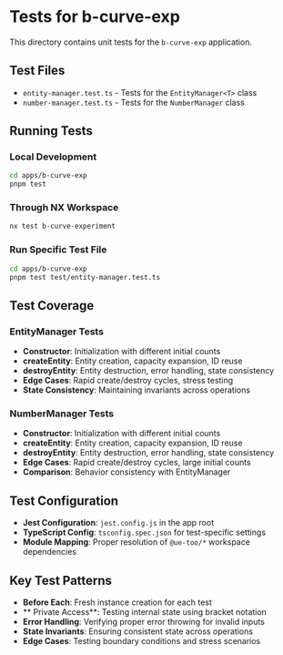 # Tests for b-curve-exp

This directory contains unit tests for the `b-curve-exp` application.

## Test Files

- `entity-manager.test.ts` - Tests for the `EntityManager<T>` class
- `number-manager.test.ts` - Tests for the `NumberManager` class

## Running Tests

### Local Development
```bash
cd apps/b-curve-exp
pnpm test
```

### Through NX Workspace
```bash
nx test b-curve-experiment
```

### Run Specific Test File
```bash
cd apps/b-curve-exp
pnpm test test/entity-manager.test.ts
```

## Test Coverage

### EntityManager Tests
- **Constructor**: Initialization with different initial counts
- **createEntity**: Entity creation, capacity expansion, ID reuse
- **destroyEntity**: Entity destruction, error handling, state consistency
- **Edge Cases**: Rapid create/destroy cycles, stress testing
- **State Consistency**: Maintaining invariants across operations

### NumberManager Tests
- **Constructor**: Initialization with different initial counts
- **createEntity**: Entity creation, capacity expansion, ID reuse
- **destroyEntity**: Entity destruction, error handling, state consistency
- **Edge Cases**: Rapid create/destroy cycles, large initial counts
- **Comparison**: Behavior consistency with EntityManager

## Test Configuration

- **Jest Configuration**: `jest.config.js` in the app root
- **TypeScript Config**: `tsconfig.spec.json` for test-specific settings
- **Module Mapping**: Proper resolution of `@ue-too/*` workspace dependencies

## Key Test Patterns

- **Before Each**: Fresh instance creation for each test
- ** Private Access**: Testing internal state using bracket notation
- **Error Handling**: Verifying proper error throwing for invalid inputs
- **State Invariants**: Ensuring consistent state across operations
- **Edge Cases**: Testing boundary conditions and stress scenarios
